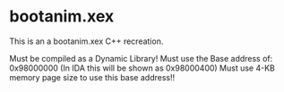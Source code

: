 # bootanim.xex
This is an a bootanim.xex C++ recreation.

Must be compiled as a Dynamic Library!
Must use the Base address of: 0x98000000 (In IDA this will be shown as 0x98000400)
Must use 4-KB memory page size to use this base address!!
